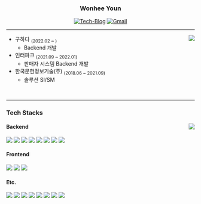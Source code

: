 <div align="center">

### Wonhee Youn

<a href="https://youn12.tistory.com"><img src="https://img.shields.io/badge/Tistory-FF5A00?style=flat-square&logo=Tistory&logoColor=white" alt="Tech-Blog"/></a>
<a href="mailto:wony9324@gmail.com"><img src="https://img.shields.io/badge/Gmail-d14836?style=flat-square&logo=Gmail&logoColor=white" alt="Gmail"/></a>

</div>

---

<div>       

<img align="right" src="https://github-readme-stats.vercel.app/api?username=younwony&show_icons=true&theme=radical" />    

- 구하다 <sub>(2022.02 ~ )</sub>
  - Backend 개발
- 인터파크 <sub>(2021.09 ~ 2022.01)</sub>
  - 판매자 시스템 Backend 개발
- 한국문헌정보기술(주) <sub>(2018.06 ~ 2021.09)</sub>
  - 솔루션 SI/SM

</div>

</br>

---

### Tech Stacks

<div>

<img align="right" src="http://mazassumnida.wtf/api/v2/generate_badge?boj=wony9324" />
    
    
<!-- 로고 참조 https://github.com/simple-icons/simple-icons/blob/master/slugs.md -->
<!-- Backend -->
#### Backend
<p>
    <img src="https://img.shields.io/badge/Java-007396?style=flat-square&logo=JAVA&logoColor=white">
    <img src="https://img.shields.io/badge/Spring-6DB33F?style=flat-square&logo=Spring&logoColor=white">
    <img src="https://img.shields.io/badge/SpringBoot-6DB33F?style=flat-square&logo=SpringBoot&logoColor=white">
    <img src="https://img.shields.io/badge/MySQL-4479A1?style=flat-square&logo=mysql&logoColor=white">
    <img src="https://img.shields.io/badge/Spring Data JPA-6DB33F?style=flat-square&amp;logoColor=white">
    <img src="https://img.shields.io/badge/Gradle-02303A?style=flat-square&logo=gradle&logoColor=white">
    <img src="https://img.shields.io/badge/NGINX-009639?style=flat-square&logo=NGINX&logoColor=white"/>
    <img src="https://img.shields.io/badge/Junit5-25A162?style=flat-square&logo=junit5&logoColor=white">

</p>

#### Frontend
<p>
    <img src="https://img.shields.io/badge/HTML5-E34F26?style=flat-square&logo=html5&logoColor=white">
    <img src="https://img.shields.io/badge/CSS3-1572B6?style=flat-square&logo=css3&logoColor=white">
    <img src="https://img.shields.io/badge/JavaScript-F7dF1E?style=flat-square&logo=javascript&logoColor=white">
</p>

#### Etc.
<p>
    <img src="https://img.shields.io/badge/Git-F05032?style=flat-square&logo=git&logoColor=white">
    <img src="https://img.shields.io/badge/GitHub-181717?style=flat-square&logo=github&logoColor=white">
    <img src="https://img.shields.io/badge/IntelliJ IDEA-000000?style=flat-square&logo=intellij-idea&logoColor=white">
    <img src="https://img.shields.io/badge/Jira-0052CC?style=flat-square&logo=jira&logoColor=white">
    <img src="https://img.shields.io/badge/Jenkins-D24939?style=flat-square&logo=jenkins&logoColor=white">    
    <img src="https://img.shields.io/badge/Slack-4A154B?style=flat-square&logo=slack&logoColor=white">
    <img src="https://img.shields.io/badge/Amazon AWS-232F3E?style=flat-square&logo=amazon-aws&logoColor=white">
    <img src="https://img.shields.io/badge/Confluence-172B4D?style=flat-square&logo=confluence&logoColor=white">
    
</p>
</div>

</br>

<!-- Github Status https://github.com/anuraghazra/github-readme-stats -->
<!-- 깃헙 사용 언어 Status <img src="https://github-readme-stats.vercel.app/api/top-langs/?username=younwony&layout=compact " style="margin-right: 10px;"/> -->

</div>

